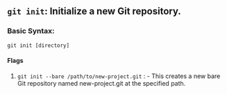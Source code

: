 ## `git init`: Initialize a new Git repository.

### Basic Syntax:
`git init [directory]`

####  Flags 
1. `git init --bare /path/to/new-project.git` : - This creates a new bare Git repository named new-project.git at the specified path.

